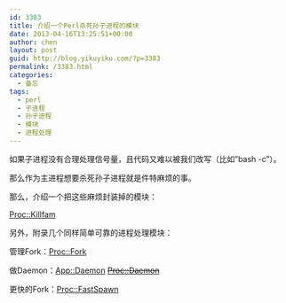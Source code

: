 ```yaml
---
id: 3383
title: 介绍一个Perl杀死孙子进程的模块
date: 2013-04-16T13:25:51+00:00
author: chen
layout: post
guid: http://blog.yikuyiku.com/?p=3383
permalink: /3383.html
categories:
  - 备忘
tags:
  - perl
  - 子进程
  - 孙子进程
  - 模块
  - 进程处理
---
```

如果子进程没有合理处理信号量，且代码又难以被我们改写（比如&#8221;bash -c&#8221;）。

那么作为主进程想要杀死孙子进程就是件特麻烦的事。

那么，介绍一个把这些麻烦封装掉的模块：
  
[Proc::Killfam](https://metacpan.org/module/Proc::Killfam "Proc::Killfam")

另外，附录几个同样简单可靠的进程处理模块：
  
管理Fork：[Proc::Fork](https://metacpan.org/module/Proc::Fork "Proc::Fork")
  
做Daemon：[App::Daemon](https://metacpan.org/module/App::Daemon "Proc::Daemon") [<del datetime="2013-05-07T06:57:51+00:00">Proc::Daemon</del>](https://metacpan.org/module/DETI/Proc-Daemon-0.14/lib/Proc/Daemon.pod "Proc::Daemon")
  
更快的Fork：[Proc::FastSpawn](https://metacpan.org/module/Proc::FastSpawn "Proc::FastSpawn")